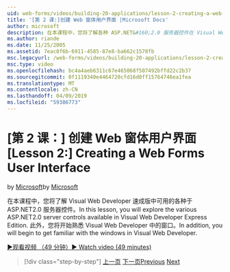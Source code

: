 ```yaml
---
uid: web-forms/videos/building-20-applications/lesson-2-creating-a-web-forms-user-interface
title: '[第 2 课:]创建 Web 窗体用户界面 |Microsoft Docs'
author: microsoft
description: 在本课程中，您将了解各种 ASP.NET&#160;2.0 服务器控件在 Visual Web Developer 速成版中可用。 此外，你将开始...
ms.author: riande
ms.date: 11/25/2005
ms.assetid: 7eac8f6b-6911-4585-87e8-ba662c1578fb
msc.legacyurl: /web-forms/videos/building-20-applications/lesson-2-creating-a-web-forms-user-interface
msc.type: video
ms.openlocfilehash: bc4a4aeb6311c67e465068f507492bffd22c2b37
ms.sourcegitcommit: 0f1119340e4464720cfd16d0ff15764746ea1fea
ms.translationtype: MT
ms.contentlocale: zh-CN
ms.lasthandoff: 04/09/2019
ms.locfileid: "59386773"
---
```

# <a name="lesson-2-creating-a-web-forms-user-interface"></a><span data-ttu-id="9218d-104">[第 2 课：] 创建 Web 窗体用户界面</span><span class="sxs-lookup"><span data-stu-id="9218d-104">[Lesson 2:] Creating a Web Forms User Interface</span></span>

<span data-ttu-id="9218d-105">by [Microsoft](https://github.com/microsoft)</span><span class="sxs-lookup"><span data-stu-id="9218d-105">by [Microsoft](https://github.com/microsoft)</span></span>

<span data-ttu-id="9218d-106">在本课程中，您将了解 Visual Web Developer 速成版中可用的各种于 ASP.NET2.0 服务器控件。</span><span class="sxs-lookup"><span data-stu-id="9218d-106">In this lesson, you will explore the various ASP.NET2.0 server controls available in Visual Web Developer Express Edition.</span></span> <span data-ttu-id="9218d-107">此外，您将开始熟悉 Visual Web Developer 中的窗口。</span><span class="sxs-lookup"><span data-stu-id="9218d-107">In addition, you will begin to get familiar with the windows in Visual Web Developer.</span></span>

[<span data-ttu-id="9218d-108">&#9654;观看视频 （49 分钟）</span><span class="sxs-lookup"><span data-stu-id="9218d-108">&#9654; Watch video (49 minutes)</span></span>](https://channel9.msdn.com/Blogs/ASP-NET-Site-Videos/lesson-2-creating-a-web-forms-user-interface)

> [!div class="step-by-step"]
> <span data-ttu-id="9218d-109">[上一页](lesson-1-getting-started-with-visual-web-developer-express.md)
> [下一页](lesson-3-understanding-more-about-events-and-postback.md)</span><span class="sxs-lookup"><span data-stu-id="9218d-109">[Previous](lesson-1-getting-started-with-visual-web-developer-express.md)
[Next](lesson-3-understanding-more-about-events-and-postback.md)</span></span>
